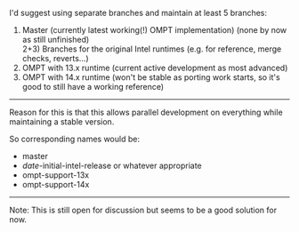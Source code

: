 I'd suggest using separate branches and maintain at least 5 branches:<br />
1) Master (currently latest working(!) OMPT implementation) (none by now as still unfinished)<br />
2+3) Branches for the original Intel runtimes (e.g. for reference, merge checks, reverts...)<br />
4) OMPT with 13.x runtime (current active development as most advanced)<br />
5) OMPT with 14.x runtime (won't be stable as porting work starts, so it's good to still have a working reference)<br />


---

Reason for this is that this allows parallel development on everything while maintaining a stable version.

So corresponding names would be:
  * master
  * _date_-initial-intel-release or whatever appropriate
  * ompt-support-13x
  * ompt-support-14x


---

Note: This is still open for discussion but seems to be a good solution for now.
